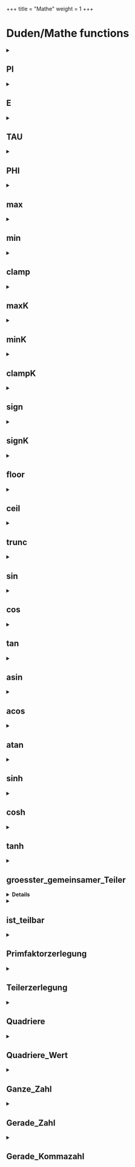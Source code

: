 +++
title = "Mathe"
weight = 1
+++
# Duden/Mathe functions
<details>
<summary><h2>PI</h2></summary>
<ul>
<pre>
Gibt den Wert von der Kreiszahl "PI" (π) mit 15 Nachkommastellen zurück:
3,141592653589793
</pre>
</li>
	<li>Return type: <code>Kommazahl</code></li>
</ul>

<h3>Aliases</h3>
<ol>
	<li><code>&#34;PI&#34;</code></li>
</ol>

<h3>Implementation</h3>
<pre class="language-ddp" tabindex="0">
<code class="language-ddp">
Gib 3,141592653589793 zurück.

</code>
</pre>
</details>

<details>
<summary><h2>E</h2></summary>
<ul>
<pre>
Gibt den Wert der Eulerschen Zahl "E" mit 15 Nachkommastellen zurück:
2,718281828459045
</pre>
</li>
	<li>Return type: <code>Kommazahl</code></li>
</ul>

<h3>Aliases</h3>
<ol>
	<li><code>&#34;E&#34;</code></li>
</ol>

<h3>Implementation</h3>
<pre class="language-ddp" tabindex="0">
<code class="language-ddp">
Gib 2,718281828459045 zurück.

</code>
</pre>
</details>

<details>
<summary><h2>TAU</h2></summary>
<ul>
<pre>
Gibt den Wert der alternativen Kreiszahl "TAU" (τ) mit 15 Nachkommastellen zurück:
6,283185307179586
Es entspricht exakt den Wert von 2 mal PI.
</pre>
</li>
	<li>Return type: <code>Kommazahl</code></li>
</ul>

<h3>Aliases</h3>
<ol>
	<li><code>&#34;TAU&#34;</code></li>
</ol>

<h3>Implementation</h3>
<pre class="language-ddp" tabindex="0">
<code class="language-ddp">
Gib 6,283185307179586 zurück.

</code>
</pre>
</details>

<details>
<summary><h2>PHI</h2></summary>
<ul>
<pre>
Gibt den Wert des Goldenen Schittes "PHI" (Φ) mit 15 Nachkommastellen zurück:
1,618033988749895
</pre>
</li>
	<li>Return type: <code>Kommazahl</code></li>
</ul>

<h3>Aliases</h3>
<ol>
	<li><code>&#34;PHI&#34;</code></li>
</ol>

<h3>Implementation</h3>
<pre class="language-ddp" tabindex="0">
<code class="language-ddp">
Gib 1,618033988749895 zurück.

</code>
</pre>
</details>

<details>
<summary><h2>max</h2></summary>
<ul>
<pre>
Wenn a >= b ist wird a zurück gegeben.
Wenn a < b ist wird b zurückgegeben.
</pre>
	<li>Parameters: <code>a</code>, <code>b</code></li>
	<li>Parameter types: <code>Zahl</code>, <code>Zahl</code></li>
	<li>Return type: <code>Zahl</code></li>
</ul>

<h3>Aliases</h3>
<ol>
	<li><code>&#34;die größere Zahl von &lt;a&gt; und &lt;b&gt;&#34;</code></li>
</ol>

<h3>Implementation</h3>
<pre class="language-ddp" tabindex="0">
<code class="language-ddp">
Wenn a größer als, oder b ist, gib a zurück.
Gib b zurück.

</code>
</pre>
</details>

<details>
<summary><h2>min</h2></summary>
<ul>
<pre>
Wenn a <= b ist wird a zurückgegeben.
Wenn a > b ist wird b zurückgegeben.
</pre>
	<li>Parameters: <code>a</code>, <code>b</code></li>
	<li>Parameter types: <code>Zahl</code>, <code>Zahl</code></li>
	<li>Return type: <code>Zahl</code></li>
</ul>

<h3>Aliases</h3>
<ol>
	<li><code>&#34;die kleinere Zahl von &lt;a&gt; und &lt;b&gt;&#34;</code></li>
</ol>

<h3>Implementation</h3>
<pre class="language-ddp" tabindex="0">
<code class="language-ddp">
Wenn a kleiner als, oder b ist, gib a zurück.
Gib b zurück.

</code>
</pre>
</details>

<details>
<summary><h2>clamp</h2></summary>
<ul>
<pre>
Wenn wert > max ist, wird max zurückgegeben.
Wenn wert < min ist, wird min zurückgegeben.
Wenn min < wert < max ist, wird wert zurückgegeben.
</pre>
	<li>Parameters: <code>wert</code>, <code>max</code>, <code>min</code></li>
	<li>Parameter types: <code>Zahl</code>, <code>Zahl</code>, <code>Zahl</code></li>
	<li>Return type: <code>Zahl</code></li>
</ul>

<h3>Aliases</h3>
<ol>
	<li><code>&#34;&lt;wert&gt; zwischen &lt;min&gt; und &lt;max&gt;&#34;</code></li>
</ol>

<h3>Implementation</h3>
<pre class="language-ddp" tabindex="0">
<code class="language-ddp">
Wenn wert größer als max ist, gib max zurück.
Wenn wert kleiner als min ist, gib min zurück.
Gib wert zurück.

</code>
</pre>
</details>

<details>
<summary><h2>maxK</h2></summary>
<ul>
<pre>
Wenn a >= b ist wird a zurück gegeben.
Wenn a < b ist wird b zurückgegeben.
</pre>
	<li>Parameters: <code>a</code>, <code>b</code></li>
	<li>Parameter types: <code>Kommazahl</code>, <code>Kommazahl</code></li>
	<li>Return type: <code>Kommazahl</code></li>
</ul>

<h3>Aliases</h3>
<ol>
	<li><code>&#34;die größere Zahl von &lt;a&gt; und &lt;b&gt;&#34;</code></li>
</ol>

<h3>Implementation</h3>
<pre class="language-ddp" tabindex="0">
<code class="language-ddp">
Wenn a größer als, oder b ist, gib a zurück.
Gib b zurück.

</code>
</pre>
</details>

<details>
<summary><h2>minK</h2></summary>
<ul>
<pre>
Wenn a <= b ist wird a zurückgegeben.
Wenn a > b ist wird b zurückgegeben.
</pre>
	<li>Parameters: <code>a</code>, <code>b</code></li>
	<li>Parameter types: <code>Kommazahl</code>, <code>Kommazahl</code></li>
	<li>Return type: <code>Kommazahl</code></li>
</ul>

<h3>Aliases</h3>
<ol>
	<li><code>&#34;die kleinere Zahl von &lt;a&gt; und &lt;b&gt;&#34;</code></li>
</ol>

<h3>Implementation</h3>
<pre class="language-ddp" tabindex="0">
<code class="language-ddp">
Wenn a kleiner als, oder b ist, gib a zurück.
Gib b zurück.

</code>
</pre>
</details>

<details>
<summary><h2>clampK</h2></summary>
<ul>
<pre>
Wenn wert > max ist, wird max zurückgegeben.
Wenn wert < min ist, wird min zurückgegeben.
Wenn min < wert < max ist, wird wert zurückgegeben.
</pre>
	<li>Parameters: <code>wert</code>, <code>max</code>, <code>min</code></li>
	<li>Parameter types: <code>Kommazahl</code>, <code>Kommazahl</code>, <code>Kommazahl</code></li>
	<li>Return type: <code>Kommazahl</code></li>
</ul>

<h3>Aliases</h3>
<ol>
	<li><code>&#34;&lt;wert&gt; zwischen &lt;min&gt; und &lt;max&gt;&#34;</code></li>
</ol>

<h3>Implementation</h3>
<pre class="language-ddp" tabindex="0">
<code class="language-ddp">
Wenn wert größer als max ist, gib max zurück.
Wenn wert kleiner als min ist, gib min zurück.
Gib wert zurück.

</code>
</pre>
</details>

<details>
<summary><h2>sign</h2></summary>
<ul>
<pre>
Wenn wert < 0 ist, wird -1 zurückgegeben.
Wenn wert > 0 ist, wird 1 zurückgegeben.
Wenn wert = 0 ist, wird 0 zurückgegeben.
</pre>
	<li>Parameters: <code>wert</code></li>
	<li>Parameter type: <code>Zahl</code></li>
	<li>Return type: <code>Zahl</code></li>
</ul>

<h3>Aliases</h3>
<ol>
	<li><code>&#34;das Vorzeichen von &lt;wert&gt;&#34;</code></li>
</ol>

<h3>Implementation</h3>
<pre class="language-ddp" tabindex="0">
<code class="language-ddp">
Wenn wert kleiner als 0 ist, gib -1 zurück.
Wenn aber wert größer als 0 ist, gib 1 zurück.
Gib 0 zurück.

</code>
</pre>
</details>

<details>
<summary><h2>signK</h2></summary>
<ul>
<pre>
Wenn wert < 0 ist, wird -1 zurückgegeben.
Wenn wert > 0 ist, wird 1 zurückgegeben.
Wenn wert = 0 ist, wird 0 zurückgegeben.
</pre>
	<li>Parameters: <code>wert</code></li>
	<li>Parameter type: <code>Kommazahl</code></li>
	<li>Return type: <code>Zahl</code></li>
</ul>

<h3>Aliases</h3>
<ol>
	<li><code>&#34;das Vorzeichen von &lt;wert&gt;&#34;</code></li>
</ol>

<h3>Implementation</h3>
<pre class="language-ddp" tabindex="0">
<code class="language-ddp">
Wenn wert kleiner als 0 ist, gib -1 zurück.
Wenn aber wert größer als 0 ist, gib 1 zurück.
Gib 0 zurück.

</code>
</pre>
</details>

<details>
<summary><h2>floor</h2></summary>
<ul>
<pre>
Rundet wert nach unten.
</pre>
	<li>Parameters: <code>wert</code></li>
	<li>Parameter type: <code>Kommazahl</code></li>
	<li>Return type: <code>Kommazahl</code></li>
</ul>

<h3>Aliases</h3>
<ol>
	<li><code>&#34;&lt;wert&gt; nach unten gerundet&#34;</code></li>
</ol>

<h3>Implementation</h3>
<pre class="language-ddp" tabindex="0">
<code class="language-ddp">
Gib wert minus (wert minus wert als Zahl) zurück.

</code>
</pre>
</details>

<details>
<summary><h2>ceil</h2></summary>
<ul>
<pre>
Rundet wert nach oben.
</pre>
	<li>Parameters: <code>wert</code></li>
	<li>Parameter type: <code>Kommazahl</code></li>
	<li>Return type: <code>Kommazahl</code></li>
</ul>

<h3>Aliases</h3>
<ol>
	<li><code>&#34;&lt;wert&gt; nach oben gerundet&#34;</code></li>
</ol>

<h3>Implementation</h3>
<pre class="language-ddp" tabindex="0">
<code class="language-ddp">
Gib wert plus (1 minus (wert minus wert als Zahl)) zurück.

</code>
</pre>
</details>

<details>
<summary><h2>trunc</h2></summary>
<ul>
<pre>
Schneidet alle Kommastellen von wert ab.
</pre>
	<li>Parameters: <code>wert</code></li>
	<li>Parameter type: <code>Kommazahl</code></li>
	<li>Return type: <code>Kommazahl</code></li>
</ul>

<h3>Aliases</h3>
<ol>
	<li><code>&#34;&lt;wert&gt; trunkiert&#34;</code></li>
</ol>

<h3>Implementation</h3>
<pre class="language-ddp" tabindex="0">
<code class="language-ddp">
Gib (wert als Zahl) als Kommazahl zurück.

</code>
</pre>
</details>

<details>
<summary><h2>sin</h2></summary>
<ul>
<pre>
Berechnet den Sinus von v.
</pre>
	<li>Parameters: <code>v</code></li>
	<li>Parameter type: <code>Kommazahl</code></li>
	<li>Return type: <code>Kommazahl</code></li>
</ul>

<h3>Aliases</h3>
<ol>
	<li><code>&#34;der Sinus von &lt;v&gt;&#34;</code></li>
	<li><code>&#34;den Sinus von &lt;v&gt;&#34;</code></li>
</ol>

<h3>Implementation</h3>
Implemented in <code>"libddpstdlib.a"</code>
</details>

<details>
<summary><h2>cos</h2></summary>
<ul>
<pre>
Berechnet den Kosinus von v.
</pre>
	<li>Parameters: <code>v</code></li>
	<li>Parameter type: <code>Kommazahl</code></li>
	<li>Return type: <code>Kommazahl</code></li>
</ul>

<h3>Aliases</h3>
<ol>
	<li><code>&#34;der Kosinus von &lt;v&gt;&#34;</code></li>
	<li><code>&#34;den Kosinus von &lt;v&gt;&#34;</code></li>
</ol>

<h3>Implementation</h3>
Implemented in <code>"libddpstdlib.a"</code>
</details>

<details>
<summary><h2>tan</h2></summary>
<ul>
<pre>
Berechnet den Tangens von v.
</pre>
	<li>Parameters: <code>v</code></li>
	<li>Parameter type: <code>Kommazahl</code></li>
	<li>Return type: <code>Kommazahl</code></li>
</ul>

<h3>Aliases</h3>
<ol>
	<li><code>&#34;der Tangens von &lt;v&gt;&#34;</code></li>
	<li><code>&#34;den Tangens von &lt;v&gt;&#34;</code></li>
</ol>

<h3>Implementation</h3>
Implemented in <code>"libddpstdlib.a"</code>
</details>

<details>
<summary><h2>asin</h2></summary>
<ul>
<pre>
Berechnet den Arkussinus von v. (sin⁻¹)
</pre>
	<li>Parameters: <code>v</code></li>
	<li>Parameter type: <code>Kommazahl</code></li>
	<li>Return type: <code>Kommazahl</code></li>
</ul>

<h3>Aliases</h3>
<ol>
	<li><code>&#34;der Arkussinus von &lt;v&gt;&#34;</code></li>
	<li><code>&#34;den Arkussinus von &lt;v&gt;&#34;</code></li>
</ol>

<h3>Implementation</h3>
Implemented in <code>"libddpstdlib.a"</code>
</details>

<details>
<summary><h2>acos</h2></summary>
<ul>
<pre>
Berechnet den Arkuskosinus von v. (cos⁻¹)
</pre>
	<li>Parameters: <code>v</code></li>
	<li>Parameter type: <code>Kommazahl</code></li>
	<li>Return type: <code>Kommazahl</code></li>
</ul>

<h3>Aliases</h3>
<ol>
	<li><code>&#34;der Arkuskosinus von &lt;v&gt;&#34;</code></li>
	<li><code>&#34;den Arkuskosinus von &lt;v&gt;&#34;</code></li>
</ol>

<h3>Implementation</h3>
Implemented in <code>"libddpstdlib.a"</code>
</details>

<details>
<summary><h2>atan</h2></summary>
<ul>
<pre>
Berechnet den Arkustangens von v. (tan⁻¹)
</pre>
	<li>Parameters: <code>v</code></li>
	<li>Parameter type: <code>Kommazahl</code></li>
	<li>Return type: <code>Kommazahl</code></li>
</ul>

<h3>Aliases</h3>
<ol>
	<li><code>&#34;der Arkustangens von &lt;v&gt;&#34;</code></li>
	<li><code>&#34;den Arkustangens von &lt;v&gt;&#34;</code></li>
</ol>

<h3>Implementation</h3>
Implemented in <code>"libddpstdlib.a"</code>
</details>

<details>
<summary><h2>sinh</h2></summary>
<ul>
<pre>
Berechnet den Hyperbelsinus von v.
</pre>
	<li>Parameters: <code>v</code></li>
	<li>Parameter type: <code>Kommazahl</code></li>
	<li>Return type: <code>Kommazahl</code></li>
</ul>

<h3>Aliases</h3>
<ol>
	<li><code>&#34;der Hyperbelsinus von &lt;v&gt;&#34;</code></li>
	<li><code>&#34;den Hyperbelsinus von &lt;v&gt;&#34;</code></li>
</ol>

<h3>Implementation</h3>
Implemented in <code>"libddpstdlib.a"</code>
</details>

<details>
<summary><h2>cosh</h2></summary>
<ul>
<pre>
Berechnet den Hyperbelkosinus von v.
</pre>
	<li>Parameters: <code>v</code></li>
	<li>Parameter type: <code>Kommazahl</code></li>
	<li>Return type: <code>Kommazahl</code></li>
</ul>

<h3>Aliases</h3>
<ol>
	<li><code>&#34;der Hyperbelkosinus von &lt;v&gt;&#34;</code></li>
	<li><code>&#34;den Hyperbelkosinus von &lt;v&gt;&#34;</code></li>
</ol>

<h3>Implementation</h3>
Implemented in <code>"libddpstdlib.a"</code>
</details>

<details>
<summary><h2>tanh</h2></summary>
<ul>
<pre>
Berechnet den Hyperbeltangens von v.
</pre>
	<li>Parameters: <code>v</code></li>
	<li>Parameter type: <code>Kommazahl</code></li>
	<li>Return type: <code>Kommazahl</code></li>
</ul>

<h3>Aliases</h3>
<ol>
	<li><code>&#34;der Hyperbeltangens von &lt;v&gt;&#34;</code></li>
	<li><code>&#34;den Hyperbeltangens von &lt;v&gt;&#34;</code></li>
</ol>

<h3>Implementation</h3>
Implemented in <code>"libddpstdlib.a"</code>
</details>

<details>
<summary><h2>groesster_gemeinsamer_Teiler</h2></summary>
<ul>
<pre>
Eine Funktion, die den größten gemeinsamen Teiler zweier Zahlen, <a> und <b>, als Zahl zurück gibt.
Zeitkomplexität: O(n)
</pre>
	<li>Parameters: <code>a</code>, <code>b</code></li>
	<li>Parameter types: <code>Zahl</code>, <code>Zahl</code></li>
	<li>Return type: <code>Zahl</code></li>
</ul>

<h3>Aliases</h3>
<ol>
	<li><code>&#34;der größte gemeinsame Teiler von &lt;a&gt; und &lt;b&gt;&#34;</code></li>
</ol>

<h3>Implementation</h3>
<pre class="language-ddp" tabindex="0">
<code class="language-ddp">
Die Zahl t ist 0.
Solange b ungleich 0 ist, mache:
	Speichere b in t.
	Speichere (a modulo t) in b.
	Speichere t in a.
Gib a zurück.

</code>
</pre>
</details>

<details>
<summary><h2>kleinster_gemeinsamer_Teiler</h2></summary>
<ul>
<pre>
Eine Funktion, die den kleinsten gemeinsamen Teiler zweier Zahlen, <a> und <b>, als Zahl zurück gibt.
Zeitkomplexität: O(n)
</pre>
	<li>Parameters: <code>a</code>, <code>b</code></li>
	<li>Parameter types: <code>Zahl</code>, <code>Zahl</code></li>
	<li>Return type: <code>Zahl</code></li>
</ul>

<h3>Aliases</h3>
<ol>
	<li><code>&#34;das kleinste gemeinsame Vielfache von &lt;a&gt; und &lt;b&gt;&#34;</code></li>
</ol>

<h3>Implementation</h3>
<pre class="language-ddp" tabindex="0">
<code class="language-ddp">
Gib (der Betrag von (a mal b) durch (der größte gemeinsame Teiler von a und b)) als Zahl zurück.

</code>
</pre>
</details>

<details>
<summary><h2>ist_teilbar</h2></summary>
<ul>
<pre>
Ob der divident durch den divisor teilbar ist.
Auch: Ob divident modulo divisor = 0 ist.
</pre>
	<li>Parameters: <code>dividend</code>, <code>divisor</code></li>
	<li>Parameter types: <code>Zahl</code>, <code>Zahl</code></li>
	<li>Return type: <code>Boolean</code></li>
</ul>

<h3>Aliases</h3>
<ol>
	<li><code>&#34;&lt;dividend&gt; durch &lt;divisor&gt; teilbar ist&#34;</code></li>
</ol>

<h3>Implementation</h3>
<pre class="language-ddp" tabindex="0">
<code class="language-ddp">
Gib dividend modulo divisor gleich 0 ist zurück.

</code>
</pre>
</details>

<details>
<summary><h2>Primfaktorzerlegung</h2></summary>
<ul>
<pre>
Eine Funktion, die eine Zahlen Liste von allen Primfaktoren der Zahl <z> gibt.  
Zeitkomplexität: O(sqrt(n))
</pre>
	<li>Parameters: <code>z</code></li>
	<li>Parameter type: <code>Zahl</code></li>
	<li>Return type: <code>Zahlen Liste</code></li>
</ul>

<h3>Aliases</h3>
<ol>
	<li><code>&#34;die Primfaktoren von &lt;z&gt;&#34;</code></li>
	<li><code>&#34;alle Primfaktoren von &lt;z&gt;&#34;</code></li>
</ol>

<h3>Implementation</h3>
<pre class="language-ddp" tabindex="0">
<code class="language-ddp">
Die Zahlen Liste faktoren ist eine leere Zahlen Liste.

Solange z durch 2 teilbar ist, mache:
	Speichere faktoren verkettet mit 2 in faktoren.
	Speichere (z durch 2) als Zahl in z.

Die Zahl i ist 3.
Solange i kleiner als, oder die 2. Wurzel von z als Zahl ist, mache:
	Solange z durch i teilbar ist, mache:
		Speichere faktoren verkettet mit i in faktoren.
		Speichere (z durch i) als Zahl in z.
	Erhöhe i um 2.

Wenn z größer als 2 ist, dann:
	Speichere faktoren verkettet mit z in faktoren.

Gib faktoren zurück.

</code>
</pre>
</details>

<details>
<summary><h2>Teilerzerlegung</h2></summary>
<ul>
<pre>
Gibt eine Zahlen Liste von alle Zahlen, die durch <z> geteilt werden können.
Zeitkomplexität: O(n)
</pre>
	<li>Parameters: <code>z</code></li>
	<li>Parameter type: <code>Zahl</code></li>
	<li>Return type: <code>Zahlen Liste</code></li>
</ul>

<h3>Aliases</h3>
<ol>
	<li><code>&#34;alle Teiler von &lt;z&gt;&#34;</code></li>
</ol>

<h3>Implementation</h3>
<pre class="language-ddp" tabindex="0">
<code class="language-ddp">
Die Zahlen Liste teiler ist eine leere Zahlen Liste.

Für jede Zahl i von z bis 1 mit Schrittgröße -1, mache:
	Wenn z durch i teilbar ist, speichere teiler verkettet mit i in teiler.	

Gib teiler zurück.

</code>
</pre>
</details>

<details>
<summary><h2>Quadriere</h2></summary>
<ul>
<pre>
Quadriert (hoch 2) die gegebene Zahl.
</pre>
	<li>Parameters: <code>x</code></li>
	<li>Parameter type: <code>Kommazahlen Referenz</code></li>
	<li>Return type: <code>nichts</code></li>
</ul>

<h3>Aliases</h3>
<ol>
	<li><code>&#34;Quadriere &lt;x&gt;&#34;</code></li>
</ol>

<h3>Implementation</h3>
<pre class="language-ddp" tabindex="0">
<code class="language-ddp">
Vervielfache x um x.

</code>
</pre>
</details>

<details>
<summary><h2>Quadriere_Wert</h2></summary>
<ul>
<pre>
Gibt die gegebene Zahl hoch 2 zurück.
</pre>
	<li>Parameters: <code>x</code></li>
	<li>Parameter type: <code>Kommazahl</code></li>
	<li>Return type: <code>Kommazahl</code></li>
</ul>

<h3>Aliases</h3>
<ol>
	<li><code>&#34;&lt;x&gt; zum quadrat&#34;</code></li>
</ol>

<h3>Implementation</h3>
<pre class="language-ddp" tabindex="0">
<code class="language-ddp">
Gib x mal x zurück.

</code>
</pre>
</details>

<details>
<summary><h2>Ganze_Zahl</h2></summary>
<ul>
<pre>
Gibt zurück ob die gegebene Kommazahl eine ganze Zahl ist. (...; -2,0; -1,0; 0,0; 1,0; 2,0; ...)
</pre>
	<li>Parameters: <code>x</code></li>
	<li>Parameter type: <code>Kommazahl</code></li>
	<li>Return type: <code>Boolean</code></li>
</ul>

<h3>Aliases</h3>
<ol>
	<li><code>&#34;&lt;x&gt; eine ganze Zahl ist&#34;</code></li>
</ol>

<h3>Implementation</h3>
<pre class="language-ddp" tabindex="0">
<code class="language-ddp">
Gib (x als Zahl) als Kommazahl gleich x ist zurück.

</code>
</pre>
</details>

<details>
<summary><h2>Gerade_Zahl</h2></summary>
<ul>
<pre>
Gibt zurück ob die gegebene Zahl eine gerade Zahl ist. (x mod 2 = 0)
</pre>
	<li>Parameters: <code>x</code></li>
	<li>Parameter type: <code>Zahl</code></li>
	<li>Return type: <code>Boolean</code></li>
</ul>

<h3>Aliases</h3>
<ol>
	<li><code>&#34;&lt;x&gt; eine gerade Zahl ist&#34;</code></li>
</ol>

<h3>Implementation</h3>
<pre class="language-ddp" tabindex="0">
<code class="language-ddp">
Gib x modulo 2 gleich 0 ist zurück.

</code>
</pre>
</details>

<details>
<summary><h2>Gerade_Kommazahl</h2></summary>
<ul>
<pre>
Gibt zurück ob die gegebene Kommazahl eine gerade Zahl ist. ((int)x mod 2 = 0)
</pre>
	<li>Parameters: <code>x</code></li>
	<li>Parameter type: <code>Kommazahl</code></li>
	<li>Return type: <code>Boolean</code></li>
</ul>

<h3>Aliases</h3>
<ol>
	<li><code>&#34;&lt;x&gt; eine gerade Zahl ist&#34;</code></li>
</ol>

<h3>Implementation</h3>
<pre class="language-ddp" tabindex="0">
<code class="language-ddp">
Gib x als Zahl modulo 2 gleich 0 ist zurück.

</code>
</pre>
</details>


